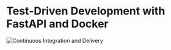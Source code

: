 # Test-Driven Development with FastAPI and Docker

![Continuous Integration and Delivery](https://github.com/uktamjon-komilov/fastapi-tdd-docker/workflows/Continuous%20Integration%20and%20Delivery/badge.svg?branch=master)